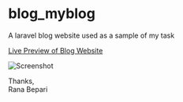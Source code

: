 # blog_myblog
A laravel blog website used as a sample of my task

<a href="https://blog.rana.meranaint.com/">Live Preview of Blog Website</a>

![Screenshot](images/screenshot.png)

Thanks, <br>
Rana Bepari

